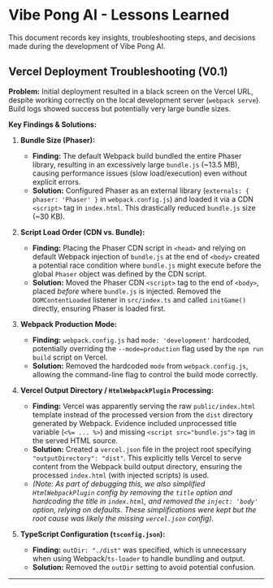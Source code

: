 # Vibe Pong AI - Lessons Learned

This document records key insights, troubleshooting steps, and decisions made during the development of Vibe Pong AI.

## Vercel Deployment Troubleshooting (V0.1)

**Problem:** Initial deployment resulted in a black screen on the Vercel URL, despite working correctly on the local development server (`webpack serve`). Build logs showed success but potentially very large bundle sizes.

**Key Findings & Solutions:**

1.  **Bundle Size (Phaser):**
    *   **Finding:** The default Webpack build bundled the entire Phaser library, resulting in an excessively large `bundle.js` (~13.5 MB), causing performance issues (slow load/execution) even without explicit errors.
    *   **Solution:** Configured Phaser as an external library (`externals: { phaser: 'Phaser' }` in `webpack.config.js`) and loaded it via a CDN `<script>` tag in `index.html`. This drastically reduced `bundle.js` size (~30 KB).

2.  **Script Load Order (CDN vs. Bundle):**
    *   **Finding:** Placing the Phaser CDN script in `<head>` and relying on default Webpack injection of `bundle.js` at the end of `<body>` created a potential race condition where `bundle.js` might execute before the global `Phaser` object was defined by the CDN script.
    *   **Solution:** Moved the Phaser CDN `<script>` tag to the end of `<body>`, placed *before* where `bundle.js` is injected. Removed the `DOMContentLoaded` listener in `src/index.ts` and called `initGame()` directly, ensuring Phaser is loaded first.

3.  **Webpack Production Mode:**
    *   **Finding:** `webpack.config.js` had `mode: 'development'` hardcoded, potentially overriding the `--mode=production` flag used by the `npm run build` script on Vercel.
    *   **Solution:** Removed the hardcoded `mode` from `webpack.config.js`, allowing the command-line flag to control the build mode correctly.

4.  **Vercel Output Directory / `HtmlWebpackPlugin` Processing:**
    *   **Finding:** Vercel was apparently serving the raw `public/index.html` template instead of the processed version from the `dist` directory generated by Webpack. Evidence included unprocessed title variable (`<%= ... %>`) and missing `<script src="bundle.js">` tag in the served HTML source.
    *   **Solution:** Created a `vercel.json` file in the project root specifying `"outputDirectory": "dist"`. This explicitly tells Vercel to serve content from the Webpack build output directory, ensuring the processed `index.html` (with injected scripts) is used.
    *   *(Note: As part of debugging this, we also simplified `HtmlWebpackPlugin` config by removing the `title` option and hardcoding the title in `index.html`, and removed the `inject: 'body'` option, relying on defaults. These simplifications were kept but the root cause was likely the missing `vercel.json` config).* 

5.  **TypeScript Configuration (`tsconfig.json`):**
    *   **Finding:** `outDir: "./dist"` was specified, which is unnecessary when using Webpack/`ts-loader` to handle bundling and output.
    *   **Solution:** Removed the `outDir` setting to avoid potential confusion.

--- 